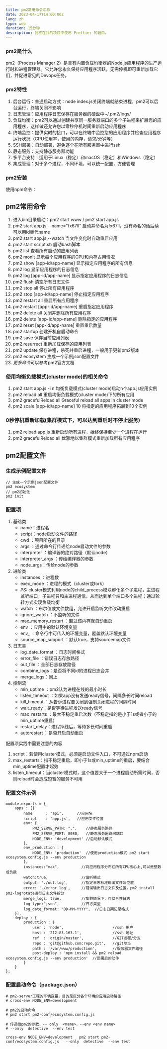 ```yaml
---
title: pm2常用命令汇总
date: 2023-04-17T14:00:00Z
lang: zh
type: web
duration: 15分钟
description: 我不在我的项目中使用 Prettier 的理由。
---
```


### pm2是什么

pm2（Process Manager 2）是具有内置负载均衡器的Node.js应用程序的生产运行时和进程管理器。它允许您永久保持应用程序活跃，无需停机即可重新加载它们，并促进常见的Devops任务。

### pm2特性

1.  后台运行：普通启动方式：node index.js关闭终端就结束进程，pm2可以后台运行，终端关闭不影响
2.  日志管理：应用程序日志保存在服务器的硬盘中~/.pm2/logs/
3.  负载均衡：pm2可以通过创建共享同一服务器端口的多个子进程来扩展您的应用程序，这样做还允许您以零秒停机时间重新启动应用程序
4.  终端监控：提供实时的接口，可以在终端中监控您的应用程序并检查应用程序运行状况（CPU使用率，使用的内存，请求/分钟等）
5.  SSH部署：自动部署，避免逐个在所有服务器中进行ssh
6.  静态服务：支持静态服务器功能
7.  多平台支持：适用于Linux（稳定）和macOS（稳定）和Windows（稳定）
8.  集成管理：对于多个进程，不同环境，可以统一配置，方便管理

### pm2安装

使用npm命令：

## pm2常用命令

1.  进入bin目录启动：pm2 start www / pm2 start app.js
2.  pm2 start app.js --name="fx67ll" 启动并命名为fx67ll，没有命名的话后续可以用id替代name
3.  pm2 start app.js --watch 当文件变化时自动重启应用
4.  pm2 start script.sh 启动bash脚本
5.  pm2 list 查看所有启动的应用列表
6.  pm2 monit 显示每个应用程序的CPU和内存占用情况
7.  pm2 show \[app-id/app-name\] 显示指定应用程序的所有信息
8.  pm2 log 显示应用程序的日志信息
9.  pm2 log \[app-id/app-name\] 显示指定应用程序的日志信息
10.  pm2 flush 清空所有日志文件
11.  pm2 stop all 停止所有应用程序
12.  pm2 stop \[app-id/app-name\] 停止指定应用程序
13.  pm2 restart all 重启所有应用程序
14.  pm2 restart \[app-id/app-name\] 重启指定应用程序
15.  pm2 delete all 关闭并删除所有应用程序
16.  pm2 delete \[app-id/app-name\] 删除指定的应用程序
17.  pm2 reset \[app-id/app-name\] 重置重启数量
18.  pm2 startup 创建开机自启动命令
19.  pm2 save 保存当前应用列表
20.  pm2 resurrect 重新加载保存的应用列表
21.  pm2 update 保存进程，杀死并重启进程，一般用于更新pm2版本
22.  pm2 ecosystem 生成一个示例json配置文件
23.  *更多命令*可以参考pm2官方文档

### 使用均衡负载模式(cluster mode)的相关命令

1.  pm2 start app.js -i n 均衡负载模式(cluster mode)启动n个app.js应用实例
2.  pm2 reload all 重启均衡负载模式(cluster mode)下的所有应用
3.  pm2 gracefulReload all Graceful reload all apps in cluster mode
4.  pm2 scale \[app-id/app-name\] 10 将指定的应用程序拓展到10个实例

### 0秒停机重新加载(集群模式下，可以达到重启时不停止服务)

1.  pm2 reload app.js 重新启动所有进程，始终保持至少一个进程在运行
2.  pm2 gracefulReload all 优雅地以集群模式重新加载所有应用程序

## pm2配置文件

### 生成示例配置文件

```auto
// 生成一个示例json配置文件
pm2 ecosystem
// pm2初始化
pm2 init
```

### 配置项

1.  基础类
    +   name：进程名
    +   script：node启动文件的路径
    +   cwd ：项目所在的目录
    +   args ：通过命令行传递给node启动文件的参数
    +   interpreter ：编译器的绝对路径（默认node）
    +   interpreter\_args ：传给编译器的参数
    +   node\_args：传给node的参数
2.  进阶类
    +   instances ：进程数
    +   exec\_mode ：进程的模式（cluster或fork）
    +   *PS:* cluster模式利用node的child\_process模块孵化多个子进程，主进程监听端口，子进程只和主进程通信，从而达到单个端口多个进程；通过轮转方式实现负载均衡
    +   watch ：布尔值或文件数组，允许开启监听文件改动重启
    +   ignore\_watch ：不监听的文件
    +   max\_memory\_restart ：超过该内存就自动重启
    +   env ：应用中的默认环境变量
    +   env\_ ：命令行中可传入的环境变量，覆盖默认环境变量
    +   source\_map\_support ：默认true，支持sourcemap文件
3.  日志类
    +   log\_date\_format ：日志时间格式
    +   error\_file ：错误日志存放路径
    +   out\_file ：全部日志存放路径
    +   combine\_logs：是否将不同id的进程日志合并
    +   merge\_logs：同上
4.  控制流
    +   min\_uptime ：pm2认为进程在线的最小时长
    +   listen\_timeout ：如果app没有发送ready信号，间隔多长时间reload
    +   kill\_timeout ：从告诉进程要关闭到强制关闭进程的间隔时间
    +   wait\_ready：是否等待进程发送ready信号
    +   max\_restarts ：最大不稳定重启次数（不稳定指的是小于1s或者小于的min\_uptime重启）
    +   restart\_delay：进程掉线后，等待多长时间重启
    +   autorestart： 是否开启自动重启

配置项实践中需要注意的内容

1.  script：若使用cluster模式，必须是启动文件入口，不可通过npm启动
2.  max\_restarts：指不稳定重启，即小于1s或min\_uptime的重启，要结合min\_uptime配置才起效
3.  listen\_timeout：当cluster模式时，这个值要大于一个进程启动所需时间，否则reload时会造成短暂的服务不可用

### 配置文件示例

```auto
module.exports = {
    apps : [{
        name      : 'api',      //应用名
        script    : 'app.js',   //应用文件位置
        env: {
            PM2_SERVE_PATH: ".",    //静态服务路径
            PM2_SERVE_PORT: 8080,   //静态服务器访问端口
            NODE_ENV: 'development' //启动默认模式
        },
        env_production : {
            NODE_ENV: 'production'  //使用production模式 pm2 start ecosystem.config.js --env production
        },
        instances:"max",          //将应用程序分布在所有CPU核心上,可以是整数或负数
        watch:true,               //监听模式
        output: './out.log',      //指定日志标准输出文件及位置
        error: './error.log',     //错误输出日志文件及位置，pm2 install pm2-logrotate进行日志文件拆分
        merge_logs: true,         //集群情况下，可以合并日志
        log_type:"json",          //日志类型
        log_date_format: "DD-MM-YYYY",  //日志日期记录格式
    }],
    deploy : {
        production : {
            user : 'node',                      //ssh 用户
            host : '212.83.163.1',              //ssh 地址
            ref  : 'origin/master',             //GIT远程/分支
            repo : 'git@github.com:repo.git',   //git地址
            path : '/var/www/production',       //服务器文件路径
            post-deploy : 'npm install && pm2 reload ecosystem.config.js --env production'  //部署后的动作
        }
    }
};
```

### 配置启动命令（package.json）

```auto
# pm2-server工程的环境变量，目的是区分各个环境的应用启动路径
# cross-env NODE_ENV=development

# pm2的启动命令
# pm2 start pm2-conf/ecosystem.config.js

# 传递给pm2的参数，-- only  <name>，--env <env name>
# --only  detective  --env test

cross-env NODE_ENV=development   pm2 start pm2-conf/ecosystem.config.js   --only  detective  --env test
```